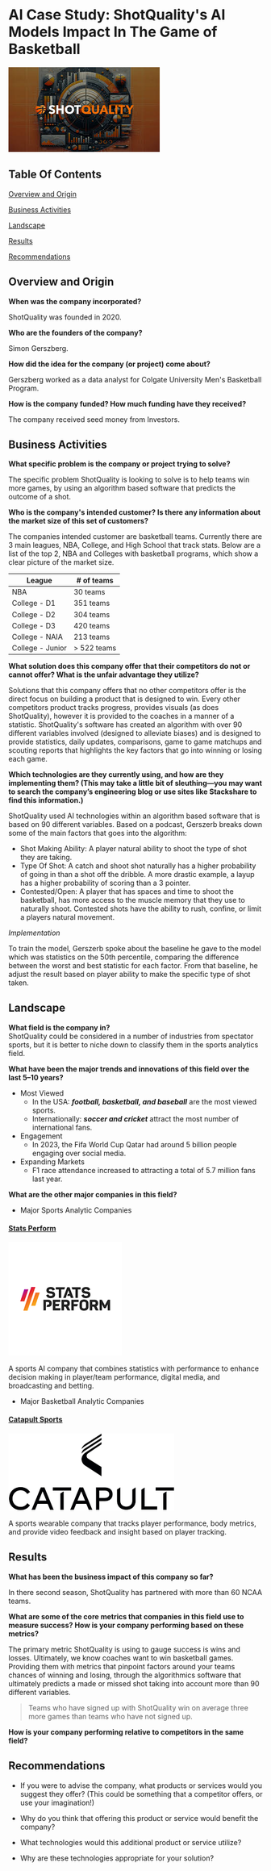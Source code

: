 # AI Case Study: ShotQuality's AI Models Impact In The Game of Basketball
![ShotQuality company logo](logo.jpeg)
## Table Of Contents
[Overview and Origin](https://github.com/ncmoliver/ai-case-study?tab=readme-ov-file#overview-and-origin)   

[Business Activities](https://github.com/ncmoliver/ai-case-study?tab=readme-ov-file#business-activities)    

[Landscape](https://github.com/ncmoliver/ai-case-study?tab=readme-ov-file#landscape)    

[Results](https://github.com/ncmoliver/ai-case-study?tab=readme-ov-file#results)    

[Recommendations](https://github.com/ncmoliver/ai-case-study?tab=readme-ov-file#recommendations)    


## Overview and Origin

**When was the company incorporated?**    

ShotQuality was founded in 2020. 

**Who are the founders of the company?**    

Simon Gerszberg.    

**How did the idea for the company (or project) come about?**     

Gerszberg worked as a data analyst for Colgate University Men's Basketball Program.    

**How is the company funded? How much funding have they received?**    

The company received seed money from Investors. 

## Business Activities

**What specific problem is the company or project trying to solve?**    

The specific problem ShotQuality is looking to solve is to help teams win more games, by using an algorithm based software that predicts the outcome of a shot.

**Who is the company's intended customer? Is there any information about the market size of this set of customers?**     

The companies intended customer are basketball teams. Currently there are 3 main leagues, NBA, College, and High School that track stats. Below are a list of the top 2, NBA and Colleges with basketball programs, which show a clear picture of the market size.     


| League          | # of teams |   
| ------------    | ---------- |
| NBA             | 30 teams   |
| College - D1    | 351 teams  |
| College - D2    | 304 teams  |
| College - D3    | 420 teams  |
| College - NAIA  | 213 teams  |
| College - Junior| > 522 teams|
    

**What solution does this company offer that their competitors do not or cannot offer? What is the unfair advantage they utilize?**    

Solutions that this company offers that no other competitors offer is the direct focus on building a product that is designed to win. Every other competitors product tracks progress, provides visuals (as does ShotQuality), however it is provided to the coaches in a manner of a statistic. ShotQuality's software has created an algorithm with over 90 different variables involved (designed to alleviate biases) and is designed to provide statistics, daily updates, comparisons, game to game matchups and scouting reports that highlights the key factors that go into winning or losing each game. 

**Which technologies are they currently using, and how are they implementing them? (This may take a little bit of sleuthing&mdash;you may want to search the company’s engineering blog or use sites like Stackshare to find this information.)**    

ShotQuality used AI technologies within an algorithm based software that is based on 90 different variables. Based on a podcast, Gerszerb breaks down some of the main factors that goes into the algorithm:
* Shot Making Ability: A player natural ability to shoot the type of shot they are taking. 
* Type Of Shot: A catch and shoot shot naturally has a higher probability of going in than a shot off the dribble. A more drastic example, a layup has a higher probability of scoring than a 3 pointer. 
* Contested/Open: A player that has spaces and time to shoot the basketball, has more access to the muscle memory that they use to naturally shoot. Contested shots have the ability to rush, confine, or limit a players natural movement.

*Implementation*    

To train the model, Gerszerb spoke about the baseline he gave to the model which was statistics on the 50th percentile, comparing the difference between the worst and best statistic for each factor. From that baseline, he adjust the result based on player ability to make the specific type of shot taken.



## Landscape

**What field is the company in?**    
ShotQuality could be considered in a number of industries from spectator sports, but it is better to niche down to classify them in the sports analytics field. 

**What have been the major trends and innovations of this field over the last 5&ndash;10 years?**     
* Most Viewed
    * In the USA: ***football, basketball, and baseball*** are the most viewed sports.    
    * Internationally: ***soccer and cricket*** attract the most number of international fans. 
* Engagement
    * In 2023, the Fifa World Cup Qatar had around 5 billion people engaging over social media. 
* Expanding Markets
    * F1 race attendance increased to attracting a total of 5.7 million fans last year.   


**What are the other major companies in this field?**    

* Major Sports Analytic Companies  
#### [Stats Perform](https://www.statsperform.com/)    
![Stats perform logo.](statsPerform.png)    
    
A sports AI company that combines statistics with performance to enhance decision making in player/team performance, digital media, and broadcasting and betting. 
    
* Major Basketball Analytic Companies
#### [Catapult Sports](https://www.catapult.com/sports/basketball)
![Catapult Sports logo.](catapult.png)  
    
A sports wearable company that tracks player performance, body metrics, and provide video feedback and insight based on player tracking.  
## Results
**What has been the business impact of this company so far?**    
    
In there second season, ShotQuality has partnered with more than 60 NCAA teams.    

**What are some of the core metrics that companies in this field use to measure success? How is your company performing based on these metrics?**    
    
The primary metric ShotQuality is using to gauge success is wins and losses. Ultimately, we know coaches want to win basketball games. Providing them with metrics that pinpoint factors around your teams chances of winning and losing, through the algorithmics software that ultimately predicts a made or missed shot taking into account more than 90 different variables. 
> Teams who have signed up with ShotQuality win on average three more games than teams who have not signed up.

**How is your company performing relative to competitors in the same field?**    


## Recommendations

* If you were to advise the company, what products or services would you suggest they offer? (This could be something that a competitor offers, or use your imagination!)

* Why do you think that offering this product or service would benefit the company?

* What technologies would this additional product or service utilize?

* Why are these technologies appropriate for your solution?